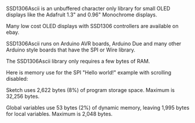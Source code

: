 SSD1306Ascii is an unbuffered character only library for small OLED
displays like the Adafruit 1.3" and 0.96" Monochrome displays.

Many low cost OLED displays with SSD1306 controllers are available on ebay.

SSD1306Ascii runs on Arduino AVR boards, Arduino Due and many other
Arduino style boards that have the SPI or Wire library.

The SSD1306Ascii library only requires a few bytes of RAM.

Here is memory use for the SPI "Hello world!" example with
scrolling disabled:

Sketch uses 2,622 bytes (8%) of program storage space.
Maximum is 32,256 bytes.

Global variables use 53 bytes (2%) of dynamic memory, leaving 1,995 
bytes for local variables. Maximum is 2,048 bytes.







